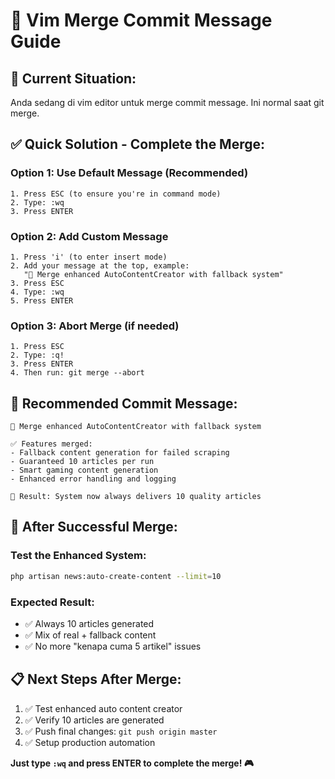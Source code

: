 # 🔧 Vim Merge Commit Message Guide

## 🚨 **Current Situation:**
Anda sedang di vim editor untuk merge commit message. Ini normal saat git merge.

## ✅ **Quick Solution - Complete the Merge:**

### Option 1: Use Default Message (Recommended)
```
1. Press ESC (to ensure you're in command mode)
2. Type: :wq
3. Press ENTER
```

### Option 2: Add Custom Message
```
1. Press 'i' (to enter insert mode)
2. Add your message at the top, example:
   "🚀 Merge enhanced AutoContentCreator with fallback system"
3. Press ESC
4. Type: :wq
5. Press ENTER
```

### Option 3: Abort Merge (if needed)
```
1. Press ESC
2. Type: :q!
3. Press ENTER
4. Then run: git merge --abort
```

## 🎯 **Recommended Commit Message:**
```
🚀 Merge enhanced AutoContentCreator with fallback system

✅ Features merged:
- Fallback content generation for failed scraping
- Guaranteed 10 articles per run
- Smart gaming content generation
- Enhanced error handling and logging

🎯 Result: System now always delivers 10 quality articles
```

## 🚀 **After Successful Merge:**

### Test the Enhanced System:
```bash
php artisan news:auto-create-content --limit=10
```

### Expected Result:
- ✅ Always 10 articles generated
- ✅ Mix of real + fallback content
- ✅ No more "kenapa cuma 5 artikel" issues

## 📋 **Next Steps After Merge:**
1. ✅ Test enhanced auto content creator
2. ✅ Verify 10 articles are generated
3. ✅ Push final changes: `git push origin master`
4. ✅ Setup production automation

**Just type `:wq` and press ENTER to complete the merge! 🎮**
